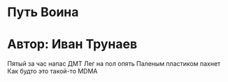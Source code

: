# Путь Воина
# Автор: Иван Трунаев

Пятый за час напас ДМТ
Лег на пол опять
Паленым пластиком пахнет
Как будто это такой-то MDMA
